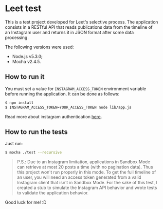 # Leet test
This is a test project developed for Leet's selective process. The application consists in a RESTful API that reads publications data from the timeline of an Instagram user and returns it in JSON format after some data processing.

The following versions were used:

  - Node.js v5.3.0;
  - Mocha v2.4.5.

## How to run it
You must set a value for `INSTAGRAM_ACCESS_TOKEN` environment variable before running the application. It can be done as follows:
```sh
$ npm install
$ INSTAGRAM_ACCESS_TOKEN=YOUR_ACCESS_TOKEN node lib/app.js
```
Read more about instagram authentication [here](https://www.instagram.com/developer/authentication/).

## How to run the tests
Just run:
```sh
$ mocha ./test --recursive
```


> P.S.: Due to an Instagram limitation, applications in Sandbox Mode can retrieve at most 20 posts a time (with no pagination data). Thus this project won't run properly in this mode. To get the full timeline of an user, you will need an access token generated from a valid Instagram client that isn't in Sandbox Mode. For the sake of this test, I created a stub to simulate the Instagram API behavior and wrote tests to validate the application behavior.

Good luck for me! :D
